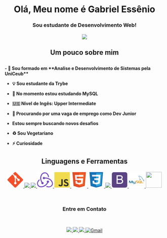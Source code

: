 <h1 align="center">Olá, <dev/> Meu nome é Gabriel Essênio </h1>
<h3 align="center">Sou estudante de Desenvolvimento Web!</h3>

<p align="center"><img align="center" src="https://i.pinimg.com/originals/e4/26/70/e426702edf874b181aced1e2fa5c6cde.gif"></p>

<h2 align="center">Um pouco sobre mim<h2>

  <h4>  
- 👋 Sou formado em **Analise e Desenvolvimento de Sistemas pela UniCeub**

- :bulb: Sou estudante da **Trybe** 

- 🔭 No momento estou estudando **MySQL**

- 🇺🇸 Nível de Ingês: **Upper Intermediate**

- 💼 Procurando por uma vaga de emprego como **Dev Junior**
  
- Estou sempre buscando novos desafios

-  :recycle: Sou **Vegetariano** 

- :zap: Curiosidade 
  </h4>

## <p align="center">Linguagens e Ferramentas</p>

<p align="center">
  <a href="https://git-scm.com/doc" target="_blank">
   <code><img heigth="50" width="50" src="https://raw.githubusercontent.com/devicons/devicon/master/icons/git/git-original.svg"></code>
  </a>
  <a href="https://github.com/gabrielessenio" target="_blank">
   <code><img heigth="50" width="50" src="https://www.nicepng.com/png/full/52-520535_free-files-github-github-icon-png-white.png"></code> 
  </a>
   <a href="https://pt-br.reactjs.org/docs/getting-started.html" target="_blank">
   <code><img heigth="50" width="50" src="https://cdn.icon-icons.com/icons2/2415/PNG/512/react_original_logo_icon_146374.png"></code> 
  </a>
  <a href="https://redux.js.org/" target="_blank">
   <code><img heigth="50" width="50" src="https://raw.githubusercontent.com/devicons/devicon/master/icons/redux/redux-original.svg"></code> 
  </a>
  <a href="https://devdocs.io/javascript/" target="_blank">
   <code><img heigth="50" width="50" src="https://raw.githubusercontent.com/devicons/devicon/master/icons/javascript/javascript-original.svg"></code>
  </a>
  <a href="https://developer.mozilla.org/pt-BR/docs/Web/HTML" target="_blank">
   <code><img heigth="50" width="50" src="https://raw.githubusercontent.com/devicons/devicon/master/icons/html5/html5-original.svg"></code> 
  </a>
  <a href="https://developer.mozilla.org/pt-BR/docs/Web/CSS" target="_blank">
   <code><img heigth="50" width="50" src="https://raw.githubusercontent.com/devicons/devicon/master/icons/css3/css3-original.svg"></code> 
  </a>  
  <a href="https://tailwindcss.com/docs" target="_blank">
   <code><img heigth="50" width="50" src="https://seeklogo.com/images/T/tailwind-css-logo-5AD4175897-seeklogo.com.png"></code> 
  </a>
  <a href="https://getbootstrap.com/docs/4.1/getting-started/introduction/" target="_blank">
   <code><img heigth="50" width="50" src="https://raw.githubusercontent.com/devicons/devicon/master/icons/bootstrap/bootstrap-plain.svg"></code> 
  </a>
  <a href="https://dev.mysql.com/doc/" target="_blank">
   <code><img heigth="50" width="50" src="https://raw.githubusercontent.com/devicons/devicon/master/icons/mysql/mysql-original-wordmark.svg"></code> 
  </a>
  <a href="https://jestjs.io/docs/getting-started" target="_blank">
   <code><img height="50px" width="50" src="https://pics.freeicons.io/uploads/icons/png/5894313931548218185-512.png"></code>
  </a>
</p>
  
  <br>
  
  <h3 align="center">Entre em Contato</h3>
  
  <br>
  
  <p align="center">
  <a href="https://www.linkedin.com/in/gabrielessenio/" target="_blank">
  <img src="https://cdn.icon-icons.com/icons2/805/PNG/512/linkedin_icon-icons.com_65929.png" width="50px">
</a>
<a href="https://www.instagram.com/gabrielessenio/" target="_blank">
  <img src="https://cdn.icon-icons.com/icons2/1211/PNG/512/1491579602-yumminkysocialmedia36_83067.png" width="50px">
</a> 
<a href="https://t.me/gabrielessenio" target="_blank">
  <img src="https://cdn.icon-icons.com/icons2/923/PNG/512/telegram_icon-icons.com_72055.png" width="50x">
</a>
  <a href="mailto:gabriel.essenio@gmail.com" target="_blank">
  <img src="https://image.flaticon.com/icons/png/512/281/281769.png" alt="Gmail"  width="50" />
</a>
  </p>
